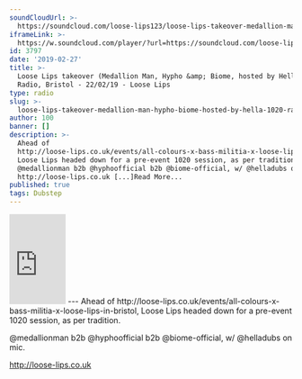 ```yaml
---
soundCloudUrl: >-
  https://soundcloud.com/loose-lips123/loose-lips-takeover-medallion-man-hypho-biome-hosted-by-hella-1020-radio-bristol-220219
iframeLink: >-
  https://w.soundcloud.com/player/?url=https://soundcloud.com/loose-lips123/loose-lips-takeover-medallion-man-hypho-biome-hosted-by-hella-1020-radio-bristol-220219&color=00aabb&auto_play=false&hide_related=false&show_comments=true&show_user=true&show_reposts=false
id: 3797
date: '2019-02-27'
title: >-
  Loose Lips takeover (Medallion Man, Hypho &amp; Biome, hosted by Hella) - 1020
  Radio, Bristol - 22/02/19 - Loose Lips
type: radio
slug: >-
  loose-lips-takeover-medallion-man-hypho-biome-hosted-by-hella-1020-radio-bristol-22-02-19
author: 100
banner: []
description: >-
  Ahead of
  http://loose-lips.co.uk/events/all-colours-x-bass-militia-x-loose-lips-in-bristol,
  Loose Lips headed down for a pre-event 1020 session, as per tradition.
  @medallionman b2b @hyphoofficial b2b @biome-official, w/ @helladubs on mic.
  http://loose-lips.co.uk [...]Read More...
published: true
tags: Dubstep
---
```

<iframe id="sc-widget" title="title" width="100" height="160" scrolling="no" frameborder="yes" allow="autoplay" src="https://w.soundcloud.com/player/?url=https://soundcloud.com/loose-lips123/loose-lips-takeover-medallion-man-hypho-biome-hosted-by-hella-1020-radio-bristol-220219&amp;color=00aabb&amp;auto_play=false&amp;hide_related=false&amp;show_comments=true&amp;show_user=true&amp;show_reposts=false"></iframe>
---
Ahead of http://loose-lips.co.uk/events/all-colours-x-bass-militia-x-loose-lips-in-bristol, Loose Lips headed down for a pre-event 1020 session, as per tradition.

@medallionman b2b @hyphoofficial b2b @biome-official, w/ @helladubs on mic.

http://loose-lips.co.uk